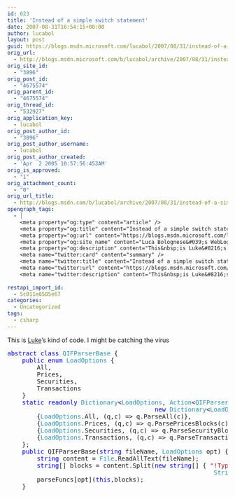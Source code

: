 ```yaml
---
id: 623
title: 'Instead of a simple switch statement'
date: 2007-08-31T16:54:15+00:00
author: lucabol
layout: post
guid: https://blogs.msdn.microsoft.com/lucabol/2007/08/31/instead-of-a-simple-switch-statement/
orig_url:
  - http://blogs.msdn.microsoft.com/b/lucabol/archive/2007/08/31/instead-of-a-simple-switch-statement.aspx
orig_site_id:
  - "3896"
orig_post_id:
  - "4675574"
orig_parent_id:
  - "4675574"
orig_thread_id:
  - "532927"
orig_application_key:
  - lucabol
orig_post_author_id:
  - "3896"
orig_post_author_username:
  - lucabol
orig_post_author_created:
  - 'Apr  2 2005 10:57:56:453AM'
orig_is_approved:
  - "1"
orig_attachment_count:
  - "0"
orig_url_title:
  - http://blogs.msdn.com/b/lucabol/archive/2007/08/31/instead-of-a-simple-switch-statement.aspx
opengraph_tags:
  - |
    <meta property="og:type" content="article" />
    <meta property="og:title" content="Instead of a simple switch statement" />
    <meta property="og:url" content="https://blogs.msdn.microsoft.com/lucabol/2007/08/31/instead-of-a-simple-switch-statement/" />
    <meta property="og:site_name" content="Luca Bolognese&#039;s WebLog" />
    <meta property="og:description" content="This&nbsp;is Luke&#8216;s kind of code. I might be catching the virus abstract class QIFParserBase { public enum LoadOptions { All, Prices, Securities, Transactions } static readonly Dictionary&lt;LoadOptions, Action&lt;QIFParserBase, string[]&gt;&gt; parseFuncs = new Dictionary&lt;LoadOptions, Action&lt;QIFParserBase, string[]&gt;&gt; { {LoadOptions.All, (q,c) =&gt; q.ParseAll(c)}, {LoadOptions.Prices, (q,c) =&gt; q.ParsePricesBlocks(c)}, {LoadOptions.Securities, (q,c) =&gt; q.ParseSecurityBlocks(c)}, {LoadOptions.Transactions, (q,c) =&gt; q.ParseTransactionBlocks(c)} }; public..." />
    <meta name="twitter:card" content="summary" />
    <meta name="twitter:title" content="Instead of a simple switch statement" />
    <meta name="twitter:url" content="https://blogs.msdn.microsoft.com/lucabol/2007/08/31/instead-of-a-simple-switch-statement/" />
    <meta name="twitter:description" content="This&nbsp;is Luke&#8216;s kind of code. I might be catching the virus abstract class QIFParserBase { public enum LoadOptions { All, Prices, Securities, Transactions } static readonly Dictionary&lt;LoadOptions, Action&lt;QIFParserBase, string[]&gt;&gt; parseFuncs = new Dictionary&lt;LoadOptions, Action&lt;QIFParserBase, string[]&gt;&gt; { {LoadOptions.All, (q,c) =&gt; q.ParseAll(c)}, {LoadOptions.Prices, (q,c) =&gt; q.ParsePricesBlocks(c)}, {LoadOptions.Securities, (q,c) =&gt; q.ParseSecurityBlocks(c)}, {LoadOptions.Transactions, (q,c) =&gt; q.ParseTransactionBlocks(c)} }; public..." />
    
restapi_import_id:
  - 5c011e0505e67
categories:
  - Uncategorized
tags:
  - csharp
---
```

This&nbsp;is [Luke](http://blogs.msdn.com/lukeh/default.aspx)&#8216;s kind of code. I might be catching the virus

<pre class="code"><span style="color:rgb(0,0,255);">abstract</span> <span style="color:rgb(0,0,255);">class</span> <span style="color:rgb(43,145,175);">QIFParserBase</span> {
    <span style="color:rgb(0,0,255);">public</span> <span style="color:rgb(0,0,255);">enum</span> <span style="color:rgb(43,145,175);">LoadOptions</span> {
        All,
        Prices,
        Securities,
        Transactions
    }
    <span style="color:rgb(0,0,255);">static</span> <span style="color:rgb(0,0,255);">readonly</span> <span style="color:rgb(43,145,175);">Dictionary</span>&lt;<span style="color:rgb(43,145,175);">LoadOptions</span>, <span style="color:rgb(43,145,175);">Action</span>&lt;<span style="color:rgb(43,145,175);">QIFParserBase</span>, <span style="color:rgb(0,0,255);">string</span>[]&gt;&gt; parseFuncs =
                                        <span style="color:rgb(0,0,255);">new</span> <span style="color:rgb(43,145,175);">Dictionary</span>&lt;<span style="color:rgb(43,145,175);">LoadOptions</span>, <span style="color:rgb(43,145,175);">Action</span>&lt;<span style="color:rgb(43,145,175);">QIFParserBase</span>, <span style="color:rgb(0,0,255);">string</span>[]&gt;&gt; {
        {<span style="color:rgb(43,145,175);">LoadOptions</span>.All, (q,c) =&gt; q.ParseAll(c)},
        {<span style="color:rgb(43,145,175);">LoadOptions</span>.Prices, (q,c) =&gt; q.ParsePricesBlocks(c)},
        {<span style="color:rgb(43,145,175);">LoadOptions</span>.Securities, (q,c) =&gt; q.ParseSecurityBlocks(c)},
        {<span style="color:rgb(43,145,175);">LoadOptions</span>.Transactions, (q,c) =&gt; q.ParseTransactionBlocks(c)}
    };
    <span style="color:rgb(0,0,255);">public</span> QIFParserBase(<span style="color:rgb(0,0,255);">string</span> fileName, <span style="color:rgb(43,145,175);">LoadOptions</span> opt) {
        <span style="color:rgb(0,0,255);">string</span> content = <span style="color:rgb(43,145,175);">File</span>.ReadAllText(fileName);
        <span style="color:rgb(0,0,255);">string</span>[] blocks = content.Split(<span style="color:rgb(0,0,255);">new</span> <span style="color:rgb(0,0,255);">string</span>[] { <span style="color:rgb(163,21,21);">"!Type:"</span>, <span style="color:rgb(163,21,21);">"!Option:"</span> },
                                                        <span style="color:rgb(43,145,175);">StringSplitOptions</span>.RemoveEmptyEntries);
        parseFuncs[opt](<span style="color:rgb(0,0,255);">this</span>,blocks);
    }</pre>

